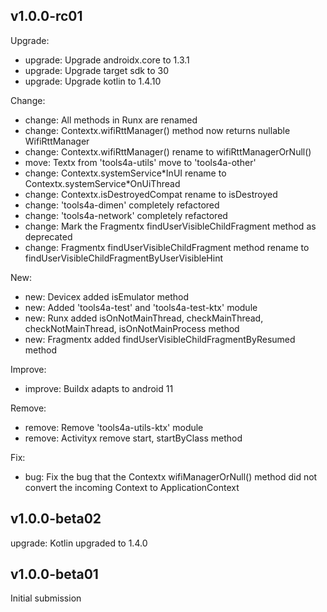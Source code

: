 ## v1.0.0-rc01

Upgrade:
* upgrade: Upgrade androidx.core to 1.3.1
* upgrade: Upgrade target sdk to 30
* upgrade: Upgrade kotlin to 1.4.10

Change:
* change: All methods in Runx are renamed
* change: Contextx.wifiRttManager() method now returns nullable WifiRttManager
* change: Contextx.wifiRttManager() rename to wifiRttManagerOrNull()
* move: Textx from 'tools4a-utils' move to 'tools4a-other'
* change: Contextx.systemService\*InUI rename to Contextx.systemService\*OnUiThread
* change: Contextx.isDestroyedCompat rename to isDestroyed
* change: 'tools4a-dimen' completely refactored
* change: 'tools4a-network' completely refactored
* change: Mark the Fragmentx findUserVisibleChildFragment method as deprecated
* change: Fragmentx findUserVisibleChildFragment method rename to findUserVisibleChildFragmentByUserVisibleHint

New:
* new: Devicex added isEmulator method
* new: Added 'tools4a-test' and 'tools4a-test-ktx' module
* new: Runx added isOnNotMainThread, checkMainThread, checkNotMainThread, isOnNotMainProcess method
* new: Fragmentx added findUserVisibleChildFragmentByResumed method

Improve:
* improve: Buildx adapts to android 11

Remove:
* remove: Remove 'tools4a-utils-ktx' module
* remove: Activityx remove start, startByClass method

Fix:
* bug: Fix the bug that the Contextx wifiManagerOrNull() method did not convert the incoming Context to ApplicationContext

## v1.0.0-beta02
upgrade: Kotlin upgraded to 1.4.0

## v1.0.0-beta01
Initial submission